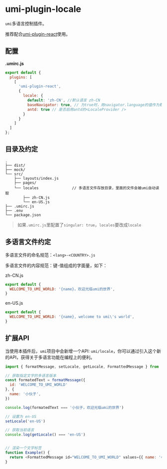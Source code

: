 # umi-plugin-locale

`umi`多语言控制插件。

推荐配合[umi-plugin-react](https://umijs.org/plugin/umi-plugin-react.html)使用。

## 配置

**.umirc.js**

```js
export default {
  plugins: [
    [
      'umi-plugin-react',
      {
        locale: {
          default: 'zh-CN', //默认语言 zh-CN
          baseNavigator: true, // 为true时，用navigator.language的值作为默认语言
          antd: true // 是否启用antd的<LocaleProvider />
        }
      }
    ]
  ]
};
```

## 目录及约定

```
.
├── dist/                          
├── mock/                         
└── src/                          
    ├── layouts/index.js          
    ├── pages/                    
    └── locales               // 多语言文件存放目录，里面的文件会被umi自动读取
        ├── zh-CN.js
        └── en-US.js               
├── .umirc.js                     
├── .env                          
└── package.json
```


>如果`.umirc.js`里配置了`singular: true`，`locales`要改成`locale`


## 多语言文件约定

多语言文件的命名规范：`<lang>-<COUNTRY>.js`


多语言文件的内容规范：键-值组成的字面量，如下：

zh-CN.js

```javascript
export default {
  WELCOME_TO_UMI_WORLD: '{name}，欢迎光临umi的世界',
}
```

en-US.js

```javascript
export default {
  WELCOME_TO_UMI_WORLD: '{name}, welcome to umi\'s world',
}
```

## 扩展API

当使用本插件后，`umi`项目中会新增一个API: `umi/locale`，你可以通过引入这个新的API，获得关于多语言功能在编程上的便利。

```javascript
import { formatMessage, setLocale, getLocale, FormattedMessage } from 'umi/locale'

// 获取指定文字的多语言版本
const formatedText = formatMessage({
  id: 'WELCOME_TO_UMI_WORLD'
}, {
  name: '小伙子',
})

console.log(formatedText === '小伙子，欢迎光临umi的世界')

// 设置为 en-US
setLocale('en-US')

// 获取当前语言
console.log(getLocale() === 'en-US')


// 渲染一个文字标签
function Example() {
  return <FormattedMessage id="WELCOME_TO_UMI_WORLD" values={{ name: '小伙子' }} />
}
```

